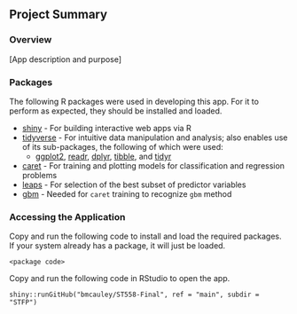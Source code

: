 ## Project Summary

### Overview

[App description and purpose]

### Packages

The following R packages were used in developing this app. For it to perform as expected, they should be installed and loaded.

- [shiny](https://shiny.rstudio.com/) - For building interactive web apps via R
- [tidyverse](https://www.tidyverse.org/) - For intuitive data manipulation and analysis; also enables use of its sub-packages, the following of which were used:
   - [ggplot2](https://ggplot2.tidyverse.org/), [readr](https://readr.tidyverse.org/), [dplyr](https://dplyr.tidyverse.org/), [tibble](https://tibble.tidyverse.org/), and [tidyr](https://tidyr.tidyverse.org/)
- [caret](https://github.com/topepo/caret/) - For training and plotting models for classification and regression problems
- [leaps](https://www.rdocumentation.org/packages/leaps/versions/3.1/topics/leaps) - For selection of the best subset of predictor variables 
- [gbm](https://github.com/gbm-developers/gbm#readme) - Needed for `caret` training to recognize `gbm` method

### Accessing the Application

Copy and run the following code to install and load the required packages. If your system already has a package, it will just be loaded.
```
<package code>
```

Copy and run the following code in RStudio to open the app.

```
shiny::runGitHub("bmcauley/ST558-Final", ref = "main", subdir = "STFP")
```
